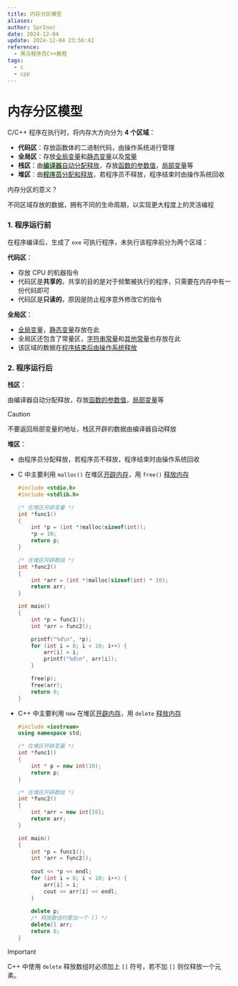 ```yaml
---
title: 内存分区模型
aliases: 
author: SprInec
date: 2024-12-04
update: 2024-12-04 23:56:42
reference:
  - 黑马程序员C++教程
tags:
  - c
  - cpp
---
```

# 内存分区模型

C/C++ 程序在执行时，将内存大方向分为 **4 个区域**：

- **代码区**：存放函数体的二进制代码，由操作系统进行管理
- **全局区**：存放<u>全局变量</u>和<u>静态变量</u>以及<u>常量</u>
- **栈区**：由<u><mark style="background: #BBFABBA6;">编译器</mark>自动分配释放</u>，存放<u>函数的参数值</u>，<u>局部变量</u>等
- **堆区**：由<u><mark style="background: #BBFABBA6;">程序员</mark>分配和释放</u>，若程序员不释放，程序结束时由操作系统回收

内存分区的意义？

不同区域存放的数据，拥有不同的生命周期，以实现更大程度上的灵活编程

### 1. 程序运行前

在程序编译后，生成了 `exe` 可执行程序，未执行该程序前分为两个区域：

**代码区**：

- 存放 CPU 的机器指令
- 代码区是**共享的**，共享的目的是对于频繁被执行的程序，只需要在内存中有一份代码即可
- 代码区是**只读的**，原因是防止程序意外修改它的指令

**全局区**：

- <u>全局变量</u>，<u>静态变量</u>存放在此
- 全局区还包含了常量区，<u>字符串常量</u>和<u>其他常量</u>也存放在此
- 该区域的数据在<u>程序结束后由操作系统释放</u>

### 2. 程序运行后

**栈区**：

由编译器自动分配释放，存放<u>函数的参数值</u>，<u>局部变量</u>等

> [!caution]
>
> 不要返回局部变量的地址，栈区开辟的数据由编译器自动释放

**堆区**： 

- 由程序员分配释放，若程序员不释放，程序结束时由操作系统回收

- C 中主要利用 `malloc()` 在堆区<u>开辟内存</u>，用 `free()` <u>释放内存</u>

    ```c
    #include <stdio.h>
    #include <stdlib.h>
    
    /* 在堆区开辟变量 */
    int *func1() 
    {
        int *p = (int *)malloc(sizeof(int));
        *p = 10;
        return p;
    }
    
    /* 在堆区开辟数组 */
    int *func2()
    {
        int *arr = (int *)malloc(sizeof(int) * 10);
        return arr;
    }
    
    int main()
    {
        int *p = func1();
        int *arr = func2();
    
        printf("%d\n", *p);
        for (int i = 0; i < 10; i++) {
            arr[i] = i;
            printf("%d\n", arr[i]);
        }
    
        free(p);
        free(arr);
        return 0;
    }
    ```

- C++ 中主要利用 `new` 在堆区<u>开辟内存</u>，用 `delete` <u>释放内存</u>

    ```cpp
    #include <iostream>
    using namespace std;
    
    /* 在堆区开辟变量 */
    int *func1()
    {
        int * p = new int(10);
        return p;
    }
    
    /* 在堆区开辟数组 */
    int *func2()
    {
        int *arr = new int[10];
        return arr;
    }
    
    int main()
    {
        int *p = func1();
        int *arr = func2();
        
        cout << *p << endl;
        for (int i = 0; i < 10; i++) {
            arr[i] = i;
            cout << arr[i] << endl;
        }
        
        delete p;
        /* 释放数组时要加一个 [] */
        delete[] arr; 
        return 0;
    }
    ```

> [!important]
 > 
 > C++ 中使用 `delete` 释放数组时必须加上 `[]` 符号，若不加 `[]` 则仅释放一个元素。
